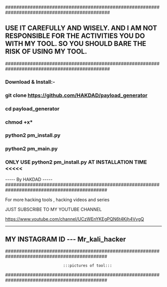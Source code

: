 ##############################################################################################

## USE IT CAREFULLY AND WISELY. AND I AM NOT RESPONSIBLE FOR THE ACTIVITIES YOU DO WITH MY TOOL. SO YOU SHOULD BARE THE RISK OF USING MY TOOL.
##############################################################################################

### Download & Install:-
  
### git clone https://github.com/HAKDAD/payload_generator

### cd payload_generator

### chmod +x*

### python2 pm_install.py

### python2 pm_main.py
        
### ONLY USE python2 pm_install.py AT INSTALLATION TIME <<<<<

----- By HAKDAD -----
#############################################################################################

For more hacking tools , hacking videos and series

JUST SUBSCRIBE TO MY YOUTUBE CHANNEL

https://www.youtube.com/channel/UCzWEnYKEgPQN6t4Kjh4VvgQ

----------------------------------------------------------------------------------------------
MY INSTAGRAM ID --- Mr_kali_hacker
----------------------------------------------------------------------------------------------

#############################################################################################

                              :::pictures of tool:::
#############################################################################################


